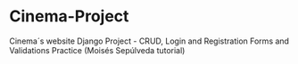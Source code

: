 # Cinema-Project
Cinema´s website Django Project - CRUD, Login and Registration Forms and Validations Practice (Moisés Sepúlveda tutorial)

